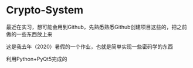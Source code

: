 # Crypto-System

最近在实习，想可能会用到Github，先熟悉熟悉Github创建项目这些的，把之前做的一些东西放上来

这是我去年（2020）暑假的一个作业，也就是简单实现一些密码学的东西

利用Python+PyQt5完成的
